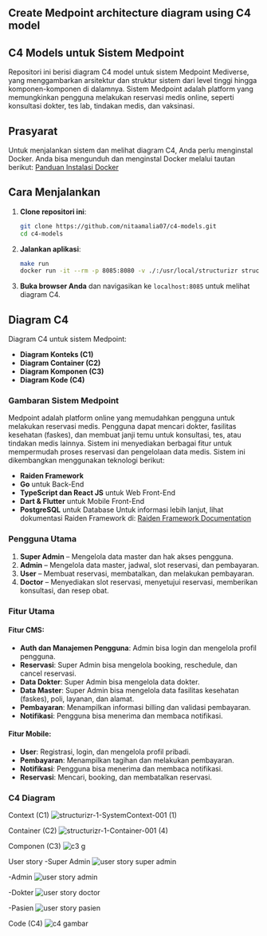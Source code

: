 ## Create Medpoint architecture diagram using C4 model

## C4 Models untuk Sistem Medpoint
Repositori ini berisi diagram C4 model untuk sistem Medpoint Mediverse, yang menggambarkan arsitektur dan struktur sistem dari level tinggi hingga komponen-komponen di dalamnya. Sistem Medpoint adalah platform yang memungkinkan pengguna melakukan reservasi medis online, seperti konsultasi dokter, tes lab, tindakan medis, dan vaksinasi.

## Prasyarat
Untuk menjalankan sistem dan melihat diagram C4, Anda perlu menginstal Docker. Anda bisa mengunduh dan menginstal Docker melalui tautan berikut:
[Panduan Instalasi Docker](https://www.docker.com)

## Cara Menjalankan
1. **Clone repositori ini**:
   ```bash
   git clone https://github.com/nitaamalia07/c4-models.git
   cd c4-models
   ```
2. **Jalankan aplikasi**:
   ```bash
   make run
   docker run -it --rm -p 8085:8080 -v ./:/usr/local/structurizr structurizr/lite
   ```
3. **Buka browser Anda** dan navigasikan ke `localhost:8085` untuk melihat diagram C4.

## Diagram C4
Diagram C4 untuk sistem Medpoint:
- **Diagram Konteks (C1)**
- **Diagram Container (C2)**
- **Diagram Komponen (C3)**
- **Diagram Kode (C4)**

### Gambaran Sistem Medpoint
Medpoint adalah platform online yang memudahkan pengguna untuk melakukan reservasi medis. Pengguna dapat mencari dokter, fasilitas kesehatan (faskes), dan membuat janji temu untuk konsultasi, tes, atau tindakan medis lainnya. Sistem ini menyediakan berbagai fitur untuk mempermudah proses reservasi dan pengelolaan data medis.
Sistem ini dikembangkan menggunakan teknologi berikut:
- **Raiden Framework**
- **Go** untuk Back-End
- **TypeScript dan React JS** untuk Web Front-End
- **Dart & Flutter** untuk Mobile Front-End
- **PostgreSQL** untuk Database
Untuk informasi lebih lanjut, lihat dokumentasi Raiden Framework di: [Raiden Framework Documentation](https://raiden.sev-2.com/)

### Pengguna Utama
1. **Super Admin** – Mengelola data master dan hak akses pengguna.
2. **Admin** – Mengelola data master, jadwal, slot reservasi, dan pembayaran.
3. **User** – Membuat reservasi, membatalkan, dan melakukan pembayaran.
4. **Doctor** – Menyediakan slot reservasi, menyetujui reservasi, memberikan konsultasi, dan resep obat.

### Fitur Utama
#### Fitur CMS:
- **Auth dan Manajemen Pengguna**: Admin bisa login dan mengelola profil pengguna.
- **Reservasi**: Super Admin bisa mengelola booking, reschedule, dan cancel reservasi.
- **Data Dokter**: Super Admin bisa mengelola data dokter.
- **Data Master**: Super Admin bisa mengelola data fasilitas kesehatan (faskes), poli, layanan, dan alamat.
- **Pembayaran**: Menampilkan informasi billing dan validasi pembayaran.
- **Notifikasi**: Pengguna bisa menerima dan membaca notifikasi.
#### Fitur Mobile:
- **User**: Registrasi, login, dan mengelola profil pribadi.
- **Pembayaran**: Menampilkan tagihan dan melakukan pembayaran.
- **Notifikasi**: Pengguna bisa menerima dan membaca notifikasi.
- **Reservasi**: Mencari, booking, dan membatalkan reservasi.
  
### C4 Diagram
Context (C1)
![structurizr-1-SystemContext-001 (1)](https://github.com/user-attachments/assets/5c7064ec-bb9d-45ef-a832-709a5996ffd6)

Container (C2)
![structurizr-1-Container-001 (4)](https://github.com/user-attachments/assets/7c287c48-8537-41e5-9770-a433748fd95b)

Componen (C3)
![c3 g](https://github.com/user-attachments/assets/a518cc52-1770-46ef-9273-4427cfbfec0f)

User story
-Super Admin
![user story super admin](https://github.com/user-attachments/assets/df0b2753-0a57-43c3-9a63-19934ff16dee)

-Admin
![user story admin](https://github.com/user-attachments/assets/ccf84cd0-cc98-490d-bf17-20c859cb3b9a)

-Dokter
![user story doctor](https://github.com/user-attachments/assets/c4d64a55-2605-429c-826a-41de9bf52b79)

-Pasien
![user story pasien](https://github.com/user-attachments/assets/5d78e252-ee27-4296-9736-212b813143d2)

Code (C4)
![c4 gambar](https://github.com/user-attachments/assets/fcc18e66-3025-4be0-b12e-45df15f2fff6)

